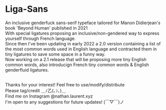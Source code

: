 # Liga-Sans<br>
An inclusive genderfuck sans-serif typeface tailored for Manon Didierjean's book 'Beyond Human' published in 2021 <br>
With special ligatures proposing an inclusive/non-gendered way to express yourself through French language.<br>
Since then I've been updating in early 2022 a 2.0 version containing a list of the most common words used in English language and contracted them in tiny ligatures to save some space in a funny way.<br>
Now working on a 2.1 release that will be proposing more tiny English common words, also introducign French tiny common words & English genderfluid ligatures.<br><br>

Thanks for your interest! Feel free to use/modify/distribute<br>
           Please tag/credit ＿ﾉ乙(､ﾝ､)＿<br>
            Find me on Instagram @nathan.laurent.xyz<br>
              I'm open to any suggestions for future updates! (￣▽￣)ノ
